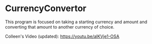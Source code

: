 # CurrencyConvertor
This program is focused on taking a starting currency and amount and converting that amount to another currency of choice. 

Colleen's Video (updated):
https://youtu.be/alKVje1-OSA
